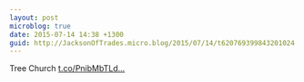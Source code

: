 ```yaml
---
layout: post
microblog: true
date: 2015-07-14 14:38 +1300
guid: http://JacksonOfTrades.micro.blog/2015/07/14/t620769399843201024.html
---
```

Tree Church [t.co/PnibMbTLd...](http://t.co/PnibMbTLd5)
